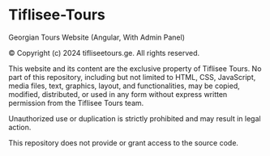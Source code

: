 # Tiflisee-Tours
Georgian Tours Website (Angular, With Admin Panel)

© Copyright (c) 2024 tifliseetours.ge. All rights reserved.

This website and its content are the exclusive property of Tiflisee Tours. No part of this repository, including but not limited to HTML, CSS, JavaScript, media files, text, graphics, layout, and functionalities, may be copied, modified, distributed, or used in any form without express written permission from the Tiflisee Tours team.

Unauthorized use or duplication is strictly prohibited and may result in legal action.

This repository does not provide or grant access to the source code.
